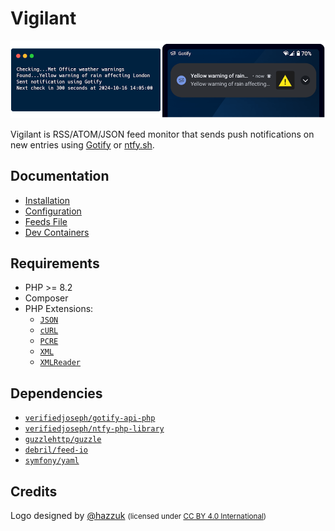 # Vigilant

<div>
    <img alt="igilant running in a terminal and a phone receiving a push notification sent by Vigilant using Gotify." src="img/readme-header.png">
</div>

Vigilant is RSS/ATOM/JSON feed monitor that sends push notifications on new entries using [Gotify](https://gotify.net/) or [ntfy.sh](https://ntfy.sh).

## Documentation

- [Installation](install.md)
- [Configuration](configuration.md)
- [Feeds File](feeds.md)
- [Dev Containers](dev-containers.md)

## Requirements

* PHP >= 8.2
* Composer
* PHP Extensions:
    * [`JSON`](https://www.php.net/manual/en/book.json.php)
    * [`cURL`](https://secure.php.net/manual/en/book.curl.php)
    * [`PCRE`](https://www.php.net/manual/en/book.pcre.php)
    * [`XML`](https://www.php.net/manual/en/book.xml.php)
    * [`XMLReader`](https://www.php.net/manual/en/book.xmlreader.php)

## Dependencies

- [`verifiedjoseph/gotify-api-php`](https://github.com/VerifiedJoseph/gotify-api-php)
- [`verifiedjoseph/ntfy-php-library`](https://github.com/VerifiedJoseph/ntfy-php-library)
- [`guzzlehttp/guzzle`](https://github.com/guzzle/guzzle/)
- [`debril/feed-io`](https://github.com/alexdebril/feed-io)
- [`symfony/yaml`](https://github.com/symfony/yaml)

## Credits

Logo designed by [@hazzuk](https://github.com/hazzuk) <small>(licensed under [CC BY 4.0 International](licenses.md#logo-license))</small>
